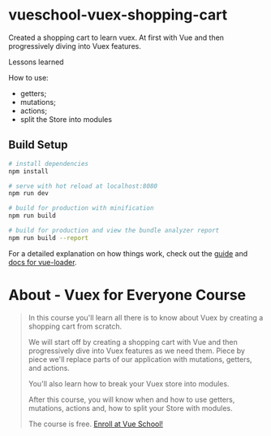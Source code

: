 # vueschool-vuex-shopping-cart

Created a shopping cart to learn vuex. At first with Vue and then progressively diving into Vuex features. 

Lessons learned

How to use:
  - getters;
  - mutations;
  - actions;
  - split the Store into modules

## Build Setup

``` bash
# install dependencies
npm install

# serve with hot reload at localhost:8080
npm run dev

# build for production with minification
npm run build

# build for production and view the bundle analyzer report
npm run build --report
```

For a detailed explanation on how things work, check out the [guide](http://vuejs-templates.github.io/webpack/) and [docs for vue-loader](http://vuejs.github.io/vue-loader).


# About - Vuex for Everyone Course
>In this course you'll learn all there is to know about Vuex by creating a shopping cart from scratch.
>
>We will start off by creating a shopping cart with Vue and then progressively dive into Vuex features as we need them. Piece by piece we'll replace parts of our application with mutations, getters, and actions.
>
>You'll also learn how to break your Vuex store into modules.
>
>After this course, you will know when and how to use getters, mutations, actions and, how to split your Store with modules.
>
>The course is free. [Enroll at Vue School!](https://vueschool.io/courses/vuex-for-everyone)
